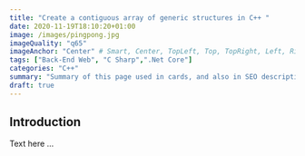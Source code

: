 ```yaml
---
title: "Create a contiguous array of generic structures in C++ "
date: 2020-11-19T18:10:20+01:00
image: /images/pingpong.jpg
imageQuality: "q65"
imageAnchor: "Center" # Smart, Center, TopLeft, Top, TopRight, Left, Right, BottomLeft, Bottom, BottomRight.
tags: ["Back-End Web", "C Sharp",".Net Core"]
categories: "C++" 
summary: "Summary of this page used in cards, and also in SEO description of the page."
draft: true
---
```


## Introduction

Text here ...